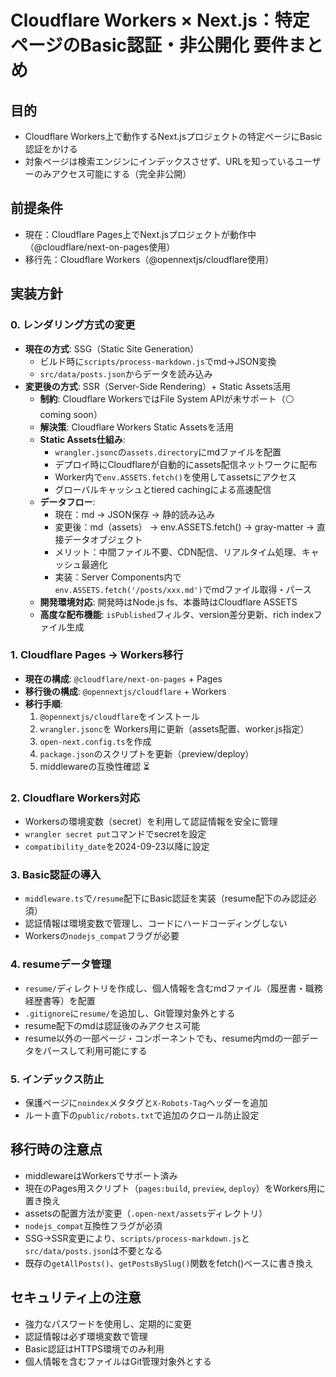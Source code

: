 # Cloudflare Workers × Next.js：特定ページのBasic認証・非公開化 要件まとめ

## 目的
- Cloudflare Workers上で動作するNext.jsプロジェクトの特定ページにBasic認証をかける
- 対象ページは検索エンジンにインデックスさせず、URLを知っているユーザーのみアクセス可能にする（完全非公開）

## 前提条件
- 現在：Cloudflare Pages上でNext.jsプロジェクトが動作中（@cloudflare/next-on-pages使用）
- 移行先：Cloudflare Workers（@opennextjs/cloudflare使用）

## 実装方針

### 0. レンダリング方式の変更
- **現在の方式**: SSG（Static Site Generation）
  - ビルド時に`scripts/process-markdown.js`でmd→JSON変換
  - `src/data/posts.json`からデータを読み込み
- **変更後の方式**: SSR（Server-Side Rendering）+ Static Assets活用
  - **制約**: Cloudflare WorkersではFile System APIが未サポート（⚪ coming soon）
  - **解決策**: Cloudflare Workers Static Assetsを活用
  - **Static Assets仕組み**:
    - `wrangler.jsonc`の`assets.directory`にmdファイルを配置
    - デプロイ時にCloudflareが自動的にassets配信ネットワークに配布
    - Worker内で`env.ASSETS.fetch()`を使用してassetsにアクセス
    - グローバルキャッシュとtiered cachingによる高速配信
  - **データフロー**: 
    - 現在：md → JSON保存 → 静的読み込み
    - 変更後：md（assets） → env.ASSETS.fetch() → gray-matter → 直接データオブジェクト
    - メリット：中間ファイル不要、CDN配信、リアルタイム処理、キャッシュ最適化
    - 実装：Server Components内で`env.ASSETS.fetch('/posts/xxx.md')`でmdファイル取得・パース
  - **開発環境対応**: 開発時はNode.js fs、本番時はCloudflare ASSETS
  - **高度な配布機能**: `isPublished`フィルタ、version差分更新、rich indexファイル生成

### 1. Cloudflare Pages → Workers移行
- **現在の構成**: `@cloudflare/next-on-pages` + Pages
- **移行後の構成**: `@opennextjs/cloudflare` + Workers
- **移行手順**:
  1. `@opennextjs/cloudflare`をインストール
  2. `wrangler.jsonc`を Workers用に更新（assets配置、worker.js指定）
  3. `open-next.config.ts`を作成
  4. `package.json`のスクリプトを更新（preview/deploy）
  5. middlewareの互換性確認 ⏳

### 2. Cloudflare Workers対応
- Workersの環境変数（secret）を利用して認証情報を安全に管理
- `wrangler secret put`コマンドでsecretを設定
- `compatibility_date`を2024-09-23以降に設定

### 3. Basic認証の導入
- `middleware.ts`で`/resume`配下にBasic認証を実装（resume配下のみ認証必須）
- 認証情報は環境変数で管理し、コードにハードコーディングしない
- Workersの`nodejs_compat`フラグが必要

### 4. resumeデータ管理
- `resume/`ディレクトリを作成し、個人情報を含むmdファイル（履歴書・職務経歴書等）を配置
- `.gitignore`に`resume/`を追加し、Git管理対象外とする
- resume配下のmdは認証後のみアクセス可能
- resume以外の一部ページ・コンポーネントでも、resume内mdの一部データをパースして利用可能にする

### 5. インデックス防止
- 保護ページに`noindex`メタタグと`X-Robots-Tag`ヘッダーを追加
- ルート直下の`public/robots.txt`で追加のクロール防止設定

## 移行時の注意点
- middlewareはWorkersでサポート済み
- 現在のPages用スクリプト（`pages:build`, `preview`, `deploy`）をWorkers用に置き換え
- assetsの配置方法が変更（`.open-next/assets`ディレクトリ）
- `nodejs_compat`互換性フラグが必須
- SSG→SSR変更により、`scripts/process-markdown.js`と`src/data/posts.json`は不要となる
- 既存の`getAllPosts()`、`getPostsBySlug()`関数をfetch()ベースに書き換え

## セキュリティ上の注意
- 強力なパスワードを使用し、定期的に変更
- 認証情報は必ず環境変数で管理
- Basic認証はHTTPS環境でのみ利用
- 個人情報を含むファイルはGit管理対象外とする

